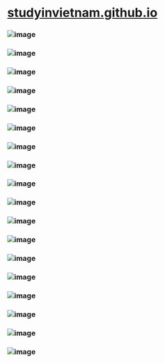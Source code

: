 # [studyinvietnam.github.io](https://studyinvietnam.github.io/)

### ![image](https://user-images.githubusercontent.com/75318518/147448173-56e2c30e-6a58-427c-b80f-7893faed5a3a.png)

### ![image](https://user-images.githubusercontent.com/75318518/147448217-8b55f27a-2ea8-41e9-a205-0377b40df69b.png)

### ![image](https://user-images.githubusercontent.com/75318518/147448286-0ebb05dd-aa55-4165-b489-7585a1085201.png)

### ![image](https://user-images.githubusercontent.com/75318518/147448343-f761b771-03f9-440b-8848-10a10da9eb4c.png)

### ![image](https://user-images.githubusercontent.com/75318518/147448437-91188bc7-c68c-4e75-ba94-205f8e46f48a.png)

### ![image](https://user-images.githubusercontent.com/75318518/147448489-7c7112e0-2d58-412b-be9f-5cf5fa1229fa.png)

### ![image](https://user-images.githubusercontent.com/75318518/147448550-7ab1abc1-8170-4713-8eae-4a6ad067c57c.png)

### ![image](https://user-images.githubusercontent.com/75318518/147448584-ed3dcb33-90bc-40d4-8855-126f87b238d1.png)

### ![image](https://user-images.githubusercontent.com/75318518/147448652-e7468431-f7d5-4a52-835b-9d7955ea04ee.png)

### ![image](https://user-images.githubusercontent.com/75318518/147448761-6b7a48a6-534a-487f-96c2-f7d401120012.png)

### ![image](https://user-images.githubusercontent.com/75318518/147448798-7d7a322c-2ec7-43d9-96a4-5a0172a40e32.png)

### ![image](https://user-images.githubusercontent.com/75318518/147449341-3f79ebc0-7a05-4ce6-a7b0-98aff2a1c8ed.png)

### ![image](https://user-images.githubusercontent.com/75318518/147449734-e14bed2e-50c4-4e36-96c2-83df03f16f8e.png)

### ![image](https://user-images.githubusercontent.com/75318518/147449770-0b83a77d-397f-407a-afe7-133090971c76.png)

### ![image](https://user-images.githubusercontent.com/75318518/147449838-1351a056-2fad-4403-99a5-9d2c3e6f2d69.png)

### ![image](https://user-images.githubusercontent.com/75318518/147450031-e3fc0f51-492a-4f04-a572-acf33af9275b.png)

### ![image](https://user-images.githubusercontent.com/75318518/147449036-b83487af-7dcd-4704-9639-0f820d0e90e8.png)

### ![image](https://user-images.githubusercontent.com/75318518/147448979-b3b50852-41a9-4160-a294-61b7e3c1f0c8.png)
